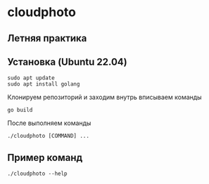 # cloudphoto
## Летняя практика

## Установка (Ubuntu 22.04)

```
sudo apt update
sudo apt install golang
```
Клонируем репозиторий и заходим внутрь вписываем команды

```
go build
```

После выполняем команды
```
./cloudphoto [COMMAND] ...
```

## Пример команд
```
./cloudphoto --help
```
